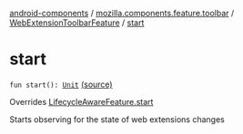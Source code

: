 [android-components](../../index.md) / [mozilla.components.feature.toolbar](../index.md) / [WebExtensionToolbarFeature](index.md) / [start](./start.md)

# start

`fun start(): `[`Unit`](https://kotlinlang.org/api/latest/jvm/stdlib/kotlin/-unit/index.html) [(source)](https://github.com/mozilla-mobile/android-components/blob/master/components/feature/toolbar/src/main/java/mozilla/components/feature/toolbar/WebExtensionToolbarFeature.kt#L56)

Overrides [LifecycleAwareFeature.start](../../mozilla.components.support.base.feature/-lifecycle-aware-feature/start.md)

Starts observing for the state of web extensions changes


